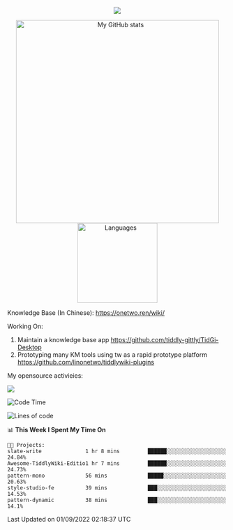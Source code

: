 <a href="https://github.com/linonetwo">
    <p align="center">
        <img src="https://github-profile-trophy.vercel.app/?username=linonetwo&column=7&theme=onedark"/>
    </p>
</a>
<a align="center" href="https://github.com/linonetwo">
  <p align="center">
    <img src="https://github-readme-stats.vercel.app/api?username=linonetwo&show_icons=true&count_private=true" alt="My GitHub stats" width="465"/>
    <img src="https://github-readme-stats.vercel.app/api/top-langs/?username=linonetwo&layout=compact&langs_count=10" alt="Languages" height="183">
  </p>
</a>

Knowledge Base (In Chinese): https://onetwo.ren/wiki/

Working On: 

1. Maintain a knowledge base app https://github.com/tiddly-gittly/TidGi-Desktop
1. Prototyping many KM tools using tw as a rapid prototype platform https://github.com/linonetwo/tiddlywiki-plugins

My opensource activieies:

![](https://visitor-badge.glitch.me/badge?page_id=linonetwo.linonetwo)

<!--START_SECTION:waka-->
![Code Time](http://img.shields.io/badge/Code%20Time-1%2C189%20hrs%2020%20mins-blue)

![Lines of code](https://img.shields.io/badge/From%20Hello%20World%20I%27ve%20Written-2%20Million%20lines%20of%20code-blue)

📊 **This Week I Spent My Time On** 

```text
🐱‍💻 Projects: 
slate-write              1 hr 8 mins         ██████░░░░░░░░░░░░░░░░░░░   24.84% 
Awesome-TiddlyWiki-Editio1 hr 7 mins         ██████░░░░░░░░░░░░░░░░░░░   24.73% 
pattern-mono             56 mins             █████░░░░░░░░░░░░░░░░░░░░   20.63% 
style-studio-fe          39 mins             ███░░░░░░░░░░░░░░░░░░░░░░   14.53% 
pattern-dynamic          38 mins             ███░░░░░░░░░░░░░░░░░░░░░░   14.1%

```


 Last Updated on 01/09/2022 02:18:37 UTC
<!--END_SECTION:waka-->
